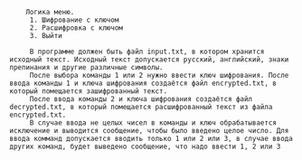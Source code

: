         Логика меню.
         1. Шифрование с ключом
         2. Расшифровка с ключом
         3. Выйти

         В программе должен быть файл input.txt, в котором хранится исходный текст. Исходный текст допускается русский, английский, знаки препинания и другие различные символы.
         После выбора команды 1 или 2 нужно ввести ключ шифрования. После ввода команды 1 и ключа шифрования создаётся файл encrypted.txt, в который помещается зашифрованный текст. 
         После ввода команды 2 и ключа шифрования создаётся файл decrypted.txt, в который помещается расшифрованный текст из файла encrypted.txt.
         В случае ввода не целых чисел в команды и ключ обрабатывается исключение и выводится сообщение, чтобы было введено целое число. Для ввода комманд допускается вводить только 1 или 2 или 3, в случае ввода других команд, будет выведено сообщение, что надо ввести 1, 2 или 3
